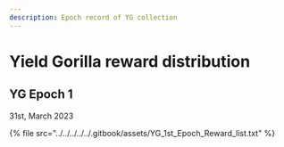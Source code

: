 ```yaml
---
description: Epoch record of YG collection
---
```


# Yield Gorilla reward distribution

## YG Epoch 1

31st, March 2023

{% file src="../../../../../.gitbook/assets/YG_1st_Epoch_Reward_list.txt" %}
